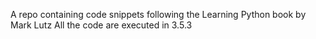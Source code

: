 A repo containing code snippets following the Learning Python book by Mark Lutz
All the code are executed in 3.5.3
